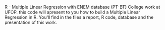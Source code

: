 R - Multiple Linear Regression with ENEM database (PT-BT) College work at UFOP.
this code will apresent to you how to build a Multiple Linear Regression in R. You'll find in the files a report, R code, database and the presentation of this work.
